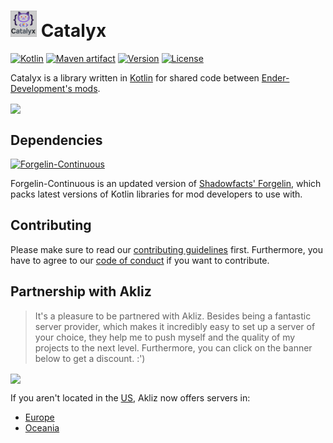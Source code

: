 # <img src="src/main/resources/assets/catalyx/textures/logo.png" alt="Catalyx" height="42" width="42"> Catalyx

<!---freshmark description
output = [
link(shield("Kotlin", "Kotlin", "{{kotlin_version}}", "blue"), "https://kotlinlang.org/"),
link(shield("Maven artifact", "Maven", "{{root_package}}:{{mod_name}}", "blue"), "https://maven.ender-development.org/" + "{{root_package}}/{{mod_id}}/".replaceAll("\\.", "/")),
link(shield("Version", "Version", "{{mod_version}}", "blue"), "{{mod_url}}/commits/master"),
link(shield("License", "License", "LGPL-3.0", "blue"), "{{mod_url}}/blob/master/LICENSE"),
"",
"{{mod_description}}".replace("Kotlin", link("Kotlin", "https://kotlinlang.org/")).replace("Ender-Development's mods", link("Ender-Development's mods", "https://www.curseforge.com/members/enderdevelopment/projects"))
].join("\n")
-->
[![Kotlin](https://img.shields.io/badge/Kotlin-2.2.20-blue.svg)](https://kotlinlang.org/)
[![Maven artifact](https://img.shields.io/badge/Maven-org.ender__development%3ACatalyx-blue.svg)](https://maven.ender-development.org/org/ender_development/catalyx/)
[![Version](https://img.shields.io/badge/Version-0.1.0-blue.svg)](https://github.com/Ender-Development/Catalyx/commits/master)
[![License](https://img.shields.io/badge/License-LGPL--3.0-blue.svg)](https://github.com/Ender-Development/Catalyx/blob/master/LICENSE)

Catalyx is a library written in [Kotlin](https://kotlinlang.org/) for shared code between [Ender-Development's mods](https://www.curseforge.com/members/enderdevelopment/projects).
<!---freshmark /description -->

<a href="https://www.akliz.net/enderman"><img src="https://raw.githubusercontent.com/Ender-Development/Catalyx-Template/refs/heads/master/assets/ender_development/banner.png" align="center"/></a>

## Dependencies

<!---freshmark dependencies
output = [
link(shield("Forgelin-Continuous", "required", "Forgelin-Continuous", "red"), "https://www.curseforge.com/minecraft/mc-mods/forgelin-continuous"),
"",
"Forgelin-Continuous is an updated version of " + link("Shadowfacts' Forgelin", "https://www.curseforge.com/minecraft/mc-mods/shadowfacts-forgelin") + ", which packs latest versions of Kotlin libraries for mod developers to use with."
].join("\n")
-->
[![Forgelin-Continuous](https://img.shields.io/badge/required-Forgelin--Continuous-red.svg)](https://www.curseforge.com/minecraft/mc-mods/forgelin-continuous)

Forgelin-Continuous is an updated version of [Shadowfacts' Forgelin](https://www.curseforge.com/minecraft/mc-mods/shadowfacts-forgelin), which packs latest versions of Kotlin libraries for mod developers to use with.
<!---freshmark /dependencies -->

## Contributing

Please make sure to read our [contributing guidelines](.github/CONTRIBUTING.md) first.
Furthermore, you have to agree to our [code of conduct](.github/CODE_OF_CONDUCT.md) if you want to contribute.

## Partnership with Akliz

> It's a pleasure to be partnered with Akliz. Besides being a fantastic server provider, which makes it incredibly easy
> to set up a server of your choice, they help me to push myself and the quality of my projects to the next level.
> Furthermore, you can click on the banner below to get a discount. :')

<a href="https://www.akliz.net/enderman"><img src="https://raw.githubusercontent.com/Ender-Development/Catalyx-Template/refs/heads/master/assets/ender_development/partnership.png" align="center"/></a>

If you aren't located in the [US](https://www.akliz.net/enderman), Akliz now offers servers in:

- [Europe](https://www.akliz.net/enderman-eu)
- [Oceania](https://www.akliz.net/enderman-oce)

